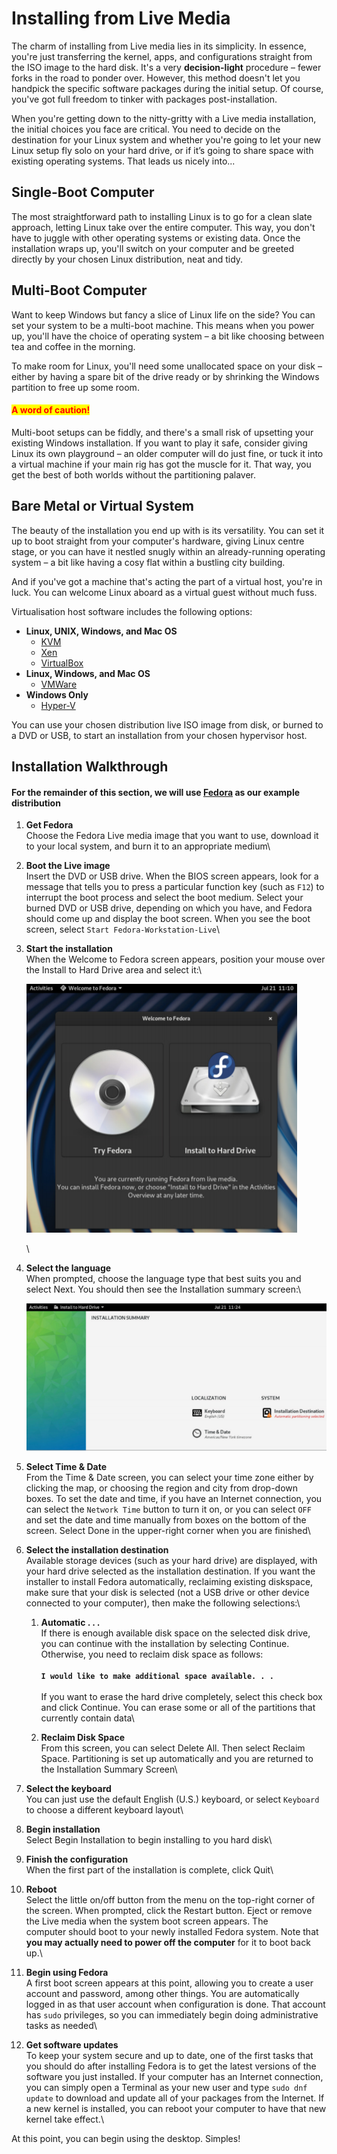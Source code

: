 # Installing from Live Media

The charm of installing from Live media lies in its simplicity. In essence, you're just transferring the kernel, apps, and configurations straight from the ISO image to the hard disk. It's a very **decision-light** procedure – fewer forks in the road to ponder over. However, this method doesn't let you handpick the specific software packages during the initial setup. Of course, you've got full freedom to tinker with packages post-installation.

When you're getting down to the nitty-gritty with a Live media installation, the initial choices you face are critical. You need to decide on the destination for your Linux system and whether you're going to let your new Linux setup fly solo on your hard drive, or if it’s going to share space with existing operating systems. That leads us nicely into...



## **Single-Boot Computer**

The most straightforward path to installing Linux is to go for a clean slate approach, letting Linux take over the entire computer. This way, you don't have to juggle with other operating systems or existing data. Once the installation wraps up, you'll switch on your computer and be greeted directly by your chosen Linux distribution, neat and tidy.

###

## **Multi-Boot Computer**

Want to keep Windows but fancy a slice of Linux life on the side? You can set your system to be a multi-boot machine. This means when you power up, you'll have the choice of operating system – a bit like choosing between tea and coffee in the morning.

To make room for Linux, you'll need some unallocated space on your disk – either by having a spare bit of the drive ready or by shrinking the Windows partition to free up some room.

#### <mark style="color:red;">A word of caution!</mark>

Multi-boot setups can be fiddly, and there's a small risk of upsetting your existing Windows installation. If you want to play it safe, consider giving Linux its own playground – an older computer will do just fine, or tuck it into a virtual machine if your main rig has got the muscle for it. That way, you get the best of both worlds without the partitioning palaver.



## **Bare Metal or Virtual System**

The beauty of the installation you end up with is its versatility. You can set it up to boot straight from your computer's hardware, giving Linux centre stage, or you can have it nestled snugly within an already-running operating system – a bit like having a cosy flat within a bustling city building.

And if you've got a machine that's acting the part of a virtual host, you're in luck. You can welcome Linux aboard as a virtual guest without much fuss.

Virtualisation host software includes the following options:

* **Linux, UNIX, Windows, and Mac OS**
  * [KVM](https://www.linux-kvm.org/page/Main\_Page)
  * [Xen](https://xenproject.org/)
  * [VirtualBox](https://www.virtualbox.org/)
* **Linux, Windows, and Mac OS**
  * [VMWare](https://www.vmware.com/uk.html)
* **Windows Only**
  * [Hyper-V](https://docs.microsoft.com/en-us/virtualization/hyper-v-on-windows/about/)

You can use your chosen distribution live ISO image from disk, or burned to a DVD or USB, to start an installation from your chosen hypervisor host.



## Installation Walkthrough

#### For the remainder of this section, we will use [Fedora](https://getfedora.org/) as our example distribution



1. **Get Fedora**\
   Choose the Fedora Live media image that you want to use, download it to your local system, and burn it to an appropriate medium\

2. **Boot the Live image**\
   Insert the DVD or USB drive. When the BIOS screen appears, look for a message that tells you to press a particular function key (such as `F12`) to interrupt the boot process and select the boot medium. Select your burned DVD or USB drive, depending on which you have, and Fedora should come up and display the boot screen. When you see the boot screen, select `Start Fedora-Workstation-Live`\

3.  **Start the installation**\
    When the Welcome to Fedora screen appears, position your mouse over the Install to Hard Drive area and select it:\


    ![](<../../../../../.gitbook/assets/image (89).png>)

    \

4.  **Select the language**\
    When prompted, choose the language type that best suits you and select Next. You should then see the Installation summary screen:\


    <img src="../../../../../.gitbook/assets/image (180).png" alt="" data-size="original">


5. **Select Time & Date**\
   From the Time & Date screen, you can select your time zone either by clicking the map, or choosing the region and city from drop-down boxes. To set the date and time, if you have an Internet connection, you can select the `Network Time` button to turn it on, or you can select `OFF` and set the date and time manually from boxes on the bottom of the screen. Select Done in the upper-right corner when you are finished\

6. **Select the installation destination**\
   Available storage devices (such as your hard drive) are displayed, with your hard drive selected as the installation destination. If you want the installer to install Fedora automatically, reclaiming existing diskspace, make sure that your disk is selected (not a USB drive or other device connected to your computer), then make the following selections:\

   1. **Automatic . . .**\
      If there is enough available disk space on the selected disk drive, you can continue with the installation by selecting Continue. Otherwise, you need to reclaim disk space as follows:\
      \
      **`I would like to make additional space available. . .`**\
      \
      If you want to erase the hard drive completely, select this check box and click Continue. You can erase some or all of the partitions that currently contain data\

   2. **Reclaim Disk Space**\
      From this screen, you can select Delete All. Then select Reclaim Space. Partitioning is set up automatically and you are returned to the Installation Summary Screen\

7. **Select the keyboard**\
   You can just use the default English (U.S.) keyboard, or select `Keyboard` to choose a different keyboard layout\

8. **Begin installation**\
   Select Begin Installation to begin installing to you hard disk\

9. **Finish the configuration**\
   When the first part of the installation is complete, click Quit\

10. **Reboot**\
    Select the little on/off button from the menu on the top-right corner of the screen. When prompted, click the Restart button. Eject or remove the Live media when the system boot screen appears. The \
    computer should boot to your newly installed Fedora system. Note that **you may actually need to power off the computer** for it to boot back up.\

11. **Begin using Fedora**\
    A first boot screen appears at this point, allowing you to create a user account and password, among other things. You are automatically logged in as that user account when configuration is done. That account has `sudo` privileges, so you can immediately begin doing administrative tasks as needed\

12. **Get software updates**\
    To keep your system secure and up to date, one of the first tasks that you should do after installing Fedora is to get the latest versions of the software you just installed. If your computer has an Internet connection, you can simply open a Terminal as your new user and type `sudo dnf update` to download and update all of your packages from the Internet. If a new kernel is installed, you can reboot your computer to have that new kernel take effect.\


At this point, you can begin using the desktop. Simples!
